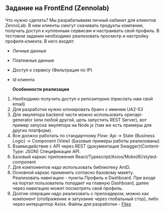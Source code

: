 
## Задание на FrontEnd (Zennolab)
Что нужно сделать?
Мы разрабатываем личный кабинет для клиентов ZennoLab. В нем клиенты смогут скачивать
продукты компании, получать доступ к купленным сервисам и настраивать свой профиль. В
тестовом задании необходимо реализовать просмотр и настройку профиля клиента. В него
входят:
- Личные данные
- Платежные данные
- Доступ к сервису (Фильтрация по IP)
- Id клиента
  
  **Особенности реализации**
1. Необходимо получить доступ к репозиторию (прислать нам свой email)
2. Для разработки нужно клонировать бранч с именем UA2-53
3. Для эмулятора backend части можно использовать openapi-generator (или любой другой, цель запустить REST Server), вот пример запуска
   эмулятора на Node.js (там же есть примеры для других платформ).
4. Все должно работать по стандартному Flow: Api -> State (Business Logic) -> Component
   (View) (Базовые примеры работы реализованы)
5. Взаимодействие с API через REST (документация Swagger)(Content-Type: JSON)
   Спецификация API.
6. Базовый каркас приложения React/Typescript/Axios/Mobx(6)/styled-component
7. Для компонентов надо использовать библиотеку AntD.
8. Основной каркас применить согласно базовому макету. Реализовать навигацию - пункты
   Профиль и Dashboard. При входе на портал пользователь попадает на главную
   Dashboard, далее через навигацию может посмотреть свой профиль.
9. Долгие операции надо реализовать с прелоадером, можно как компонент (отображение и
   затухание через глобальный стор), либо через интерцептор Axios.
   Файлы для разработки - [Files](https://drive.google.com/drive/folders/1e-ubcW9X7Mlu6ydLo_TNcpBtMR-cOgCy?usp=sharing)
